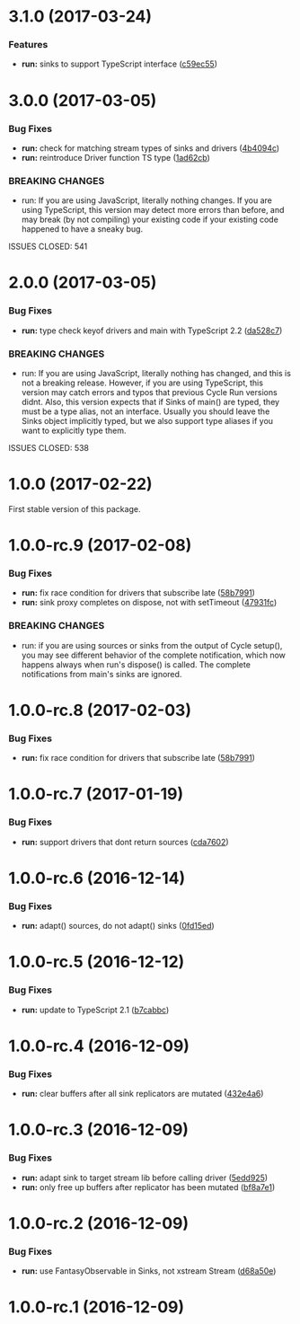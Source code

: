 <a name="3.1.0"></a>
# 3.1.0 (2017-03-24)


### Features

* **run:** sinks to support TypeScript interface  ([c59ec55](https://github.com/cyclejs/cyclejs/commit/c59ec55))



<a name="3.0.0"></a>
# 3.0.0 (2017-03-05)


### Bug Fixes

* **run:** check for matching stream types of sinks and drivers ([4b4094c](https://github.com/cyclejs/cyclejs/commit/4b4094c))
* **run:** reintroduce Driver function TS type ([1ad62cb](https://github.com/cyclejs/cyclejs/commit/1ad62cb))


### BREAKING CHANGES

* run: If you are using JavaScript, literally nothing changes. If you are using TypeScript, this version
may detect more errors than before, and may break (by not compiling) your existing code if your
existing code happened to have a sneaky bug.

ISSUES CLOSED: 541



<a name="2.0.0"></a>
# 2.0.0 (2017-03-05)


### Bug Fixes

* **run:** type check keyof drivers and main with TypeScript 2.2 ([da528c7](https://github.com/cyclejs/cyclejs/commit/da528c7))


### BREAKING CHANGES

* run: If you are using JavaScript, literally nothing has changed, and this is not a breaking release.
However, if you are using TypeScript, this version may catch errors and typos that previous Cycle
Run versions didnt. Also, this version expects that if Sinks of main() are typed, they must be a
type alias, not an interface. Usually you should leave the Sinks object implicitly typed, but we
also support type aliases if you want to explicitly type them.

ISSUES CLOSED: 538



<a name="1.0.0"></a>
# 1.0.0 (2017-02-22)

First stable version of this package.


<a name="1.0.0-rc.9"></a>
# 1.0.0-rc.9 (2017-02-08)


### Bug Fixes

* **run:** fix race condition for drivers that subscribe late ([58b7991](https://github.com/cyclejs/cyclejs/commit/58b7991))
* **run:** sink proxy completes on dispose, not with setTimeout ([47931fc](https://github.com/cyclejs/cyclejs/commit/47931fc))


### BREAKING CHANGES

* run: if you are using sources or sinks from the output of
Cycle setup(), you may see different behavior of the complete
notification, which now happens always when run's dispose() is called.
The complete notifications from main's sinks are ignored.



<a name="1.0.0-rc.8"></a>
# 1.0.0-rc.8 (2017-02-03)


### Bug Fixes

* **run:** fix race condition for drivers that subscribe late ([58b7991](https://github.com/cyclejs/cyclejs/commit/58b7991))



<a name="1.0.0-rc.7"></a>
# 1.0.0-rc.7 (2017-01-19)


### Bug Fixes

* **run:** support drivers that dont return sources ([cda7602](https://github.com/cyclejs/cyclejs/commit/cda7602))



<a name="1.0.0-rc.6"></a>
# 1.0.0-rc.6 (2016-12-14)


### Bug Fixes

* **run:** adapt() sources, do not adapt() sinks ([0fd15ed](https://github.com/cyclejs/cyclejs/commit/0fd15ed))



<a name="1.0.0-rc.5"></a>
# 1.0.0-rc.5 (2016-12-12)


### Bug Fixes

* **run:** update to TypeScript 2.1 ([b7cabbc](https://github.com/cyclejs/cyclejs/commit/b7cabbc))



<a name="1.0.0-rc.4"></a>
# 1.0.0-rc.4 (2016-12-09)


### Bug Fixes

* **run:** clear buffers after all sink replicators are mutated ([432e4a6](https://github.com/cyclejs/cyclejs/commit/432e4a6))



<a name="1.0.0-rc.3"></a>
# 1.0.0-rc.3 (2016-12-09)


### Bug Fixes

* **run:** adapt sink to target stream lib before calling driver ([5edd925](https://github.com/cyclejs/cyclejs/commit/5edd925))
* **run:** only free up buffers after replicator has been mutated ([bf8a7e1](https://github.com/cyclejs/cyclejs/commit/bf8a7e1))



<a name="1.0.0-rc.2"></a>
# 1.0.0-rc.2 (2016-12-09)


### Bug Fixes

* **run:** use FantasyObservable in Sinks, not xstream Stream ([d68a50e](https://github.com/cyclejs/cyclejs/commit/d68a50e))



<a name="1.0.0-rc.1"></a>
# 1.0.0-rc.1 (2016-12-09)



